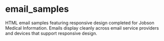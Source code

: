 # email_samples
HTML email samples featuring responsive design completed for Jobson Medical Information. Emails display cleanly across email service providers and devices that support responsive design.

